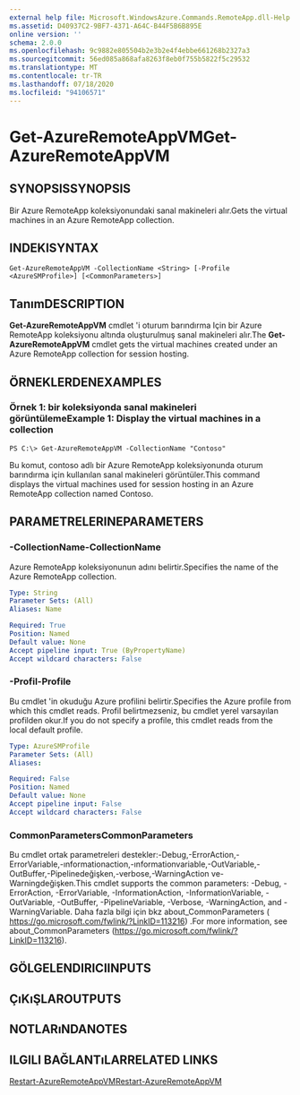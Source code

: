 ```yaml
---
external help file: Microsoft.WindowsAzure.Commands.RemoteApp.dll-Help.xml
ms.assetid: D40937C2-9BF7-4371-A64C-B44F5B6B895E
online version: ''
schema: 2.0.0
ms.openlocfilehash: 9c9882e805504b2e3b2e4f4ebbe661268b2327a3
ms.sourcegitcommit: 56ed085a868afa8263f8eb0f755b5822f5c29532
ms.translationtype: MT
ms.contentlocale: tr-TR
ms.lasthandoff: 07/18/2020
ms.locfileid: "94106571"
---
```

# <span data-ttu-id="17345-101">Get-AzureRemoteAppVM</span><span class="sxs-lookup"><span data-stu-id="17345-101">Get-AzureRemoteAppVM</span></span>

## <span data-ttu-id="17345-102">SYNOPSIS</span><span class="sxs-lookup"><span data-stu-id="17345-102">SYNOPSIS</span></span>
<span data-ttu-id="17345-103">Bir Azure RemoteApp koleksiyonundaki sanal makineleri alır.</span><span class="sxs-lookup"><span data-stu-id="17345-103">Gets the virtual machines in an Azure RemoteApp collection.</span></span>

## <span data-ttu-id="17345-104">INDEKI</span><span class="sxs-lookup"><span data-stu-id="17345-104">SYNTAX</span></span>

```
Get-AzureRemoteAppVM -CollectionName <String> [-Profile <AzureSMProfile>] [<CommonParameters>]
```

## <span data-ttu-id="17345-105">Tanım</span><span class="sxs-lookup"><span data-stu-id="17345-105">DESCRIPTION</span></span>
<span data-ttu-id="17345-106">**Get-AzureRemoteAppVM** cmdlet 'i oturum barındırma Için bir Azure RemoteApp koleksiyonu altında oluşturulmuş sanal makineleri alır.</span><span class="sxs-lookup"><span data-stu-id="17345-106">The **Get-AzureRemoteAppVM** cmdlet gets the virtual machines created under an Azure RemoteApp collection for session hosting.</span></span>

## <span data-ttu-id="17345-107">ÖRNEKLERDEN</span><span class="sxs-lookup"><span data-stu-id="17345-107">EXAMPLES</span></span>

### <span data-ttu-id="17345-108">Örnek 1: bir koleksiyonda sanal makineleri görüntüleme</span><span class="sxs-lookup"><span data-stu-id="17345-108">Example 1: Display the virtual machines in a collection</span></span>
```
PS C:\> Get-AzureRemoteAppVM -CollectionName "Contoso"
```

<span data-ttu-id="17345-109">Bu komut, contoso adlı bir Azure RemoteApp koleksiyonunda oturum barındırma için kullanılan sanal makineleri görüntüler.</span><span class="sxs-lookup"><span data-stu-id="17345-109">This command displays the virtual machines used for session hosting in an Azure RemoteApp collection named Contoso.</span></span>

## <span data-ttu-id="17345-110">PARAMETRELERINE</span><span class="sxs-lookup"><span data-stu-id="17345-110">PARAMETERS</span></span>

### <span data-ttu-id="17345-111">-CollectionName</span><span class="sxs-lookup"><span data-stu-id="17345-111">-CollectionName</span></span>
<span data-ttu-id="17345-112">Azure RemoteApp koleksiyonunun adını belirtir.</span><span class="sxs-lookup"><span data-stu-id="17345-112">Specifies the name of the Azure RemoteApp collection.</span></span>

```yaml
Type: String
Parameter Sets: (All)
Aliases: Name

Required: True
Position: Named
Default value: None
Accept pipeline input: True (ByPropertyName)
Accept wildcard characters: False
```

### <span data-ttu-id="17345-113">-Profil</span><span class="sxs-lookup"><span data-stu-id="17345-113">-Profile</span></span>
<span data-ttu-id="17345-114">Bu cmdlet 'in okuduğu Azure profilini belirtir.</span><span class="sxs-lookup"><span data-stu-id="17345-114">Specifies the Azure profile from which this cmdlet reads.</span></span>
<span data-ttu-id="17345-115">Profil belirtmezseniz, bu cmdlet yerel varsayılan profilden okur.</span><span class="sxs-lookup"><span data-stu-id="17345-115">If you do not specify a profile, this cmdlet reads from the local default profile.</span></span>

```yaml
Type: AzureSMProfile
Parameter Sets: (All)
Aliases: 

Required: False
Position: Named
Default value: None
Accept pipeline input: False
Accept wildcard characters: False
```

### <span data-ttu-id="17345-116">CommonParameters</span><span class="sxs-lookup"><span data-stu-id="17345-116">CommonParameters</span></span>
<span data-ttu-id="17345-117">Bu cmdlet ortak parametreleri destekler:-Debug,-ErrorAction,-ErrorVariable,-ınformationaction,-ınformationvariable,-OutVariable,-OutBuffer,-Pipelinedeğişken,-verbose,-WarningAction ve-Warningdeğişken.</span><span class="sxs-lookup"><span data-stu-id="17345-117">This cmdlet supports the common parameters: -Debug, -ErrorAction, -ErrorVariable, -InformationAction, -InformationVariable, -OutVariable, -OutBuffer, -PipelineVariable, -Verbose, -WarningAction, and -WarningVariable.</span></span> <span data-ttu-id="17345-118">Daha fazla bilgi için bkz about_CommonParameters ( https://go.microsoft.com/fwlink/?LinkID=113216) .</span><span class="sxs-lookup"><span data-stu-id="17345-118">For more information, see about_CommonParameters (https://go.microsoft.com/fwlink/?LinkID=113216).</span></span>

## <span data-ttu-id="17345-119">GÖLGELENDIRICI</span><span class="sxs-lookup"><span data-stu-id="17345-119">INPUTS</span></span>

## <span data-ttu-id="17345-120">ÇıKıŞLAR</span><span class="sxs-lookup"><span data-stu-id="17345-120">OUTPUTS</span></span>

## <span data-ttu-id="17345-121">NOTLARıNDA</span><span class="sxs-lookup"><span data-stu-id="17345-121">NOTES</span></span>

## <span data-ttu-id="17345-122">ILGILI BAĞLANTıLAR</span><span class="sxs-lookup"><span data-stu-id="17345-122">RELATED LINKS</span></span>

[<span data-ttu-id="17345-123">Restart-AzureRemoteAppVM</span><span class="sxs-lookup"><span data-stu-id="17345-123">Restart-AzureRemoteAppVM</span></span>](./Restart-AzureRemoteAppVM.md)


